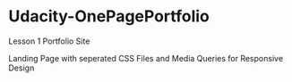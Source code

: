 # Udacity-OnePagePortfolio
Lesson 1 Portfolio Site


Landing Page with seperated CSS Files and Media Queries for Responsive Design
